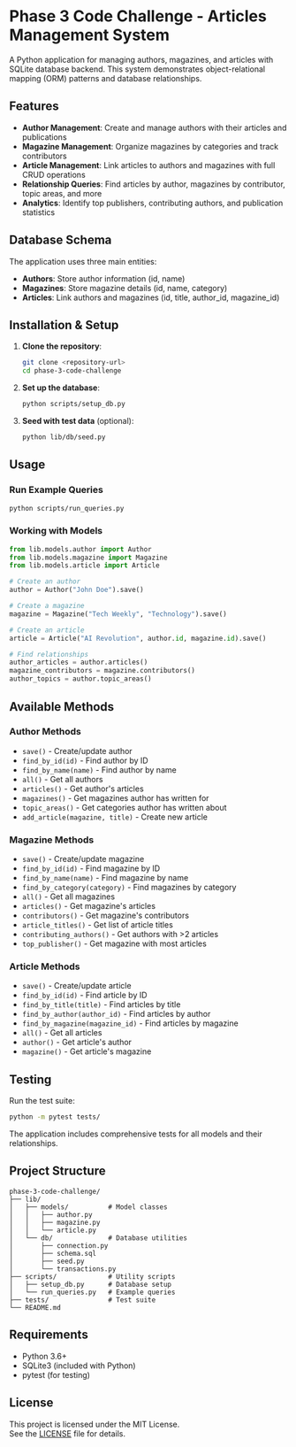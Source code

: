 # Phase 3 Code Challenge - Articles Management System

A Python application for managing authors, magazines, and articles with SQLite database backend. This system demonstrates object-relational mapping (ORM) patterns and database relationships.

## Features

- **Author Management**: Create and manage authors with their articles and publications
- **Magazine Management**: Organize magazines by categories and track contributors  
- **Article Management**: Link articles to authors and magazines with full CRUD operations
- **Relationship Queries**: Find articles by author, magazines by contributor, topic areas, and more
- **Analytics**: Identify top publishers, contributing authors, and publication statistics

## Database Schema

The application uses three main entities:

- **Authors**: Store author information (id, name)
- **Magazines**: Store magazine details (id, name, category) 
- **Articles**: Link authors and magazines (id, title, author_id, magazine_id)

## Installation & Setup

1. **Clone the repository**:
   ```bash
   git clone <repository-url>
   cd phase-3-code-challenge
   ```

2. **Set up the database**:
   ```bash
   python scripts/setup_db.py
   ```

3. **Seed with test data** (optional):
   ```bash
   python lib/db/seed.py
   ```

## Usage

### Run Example Queries
```bash
python scripts/run_queries.py
```

### Working with Models

```python
from lib.models.author import Author
from lib.models.magazine import Magazine  
from lib.models.article import Article

# Create an author
author = Author("John Doe").save()

# Create a magazine
magazine = Magazine("Tech Weekly", "Technology").save()

# Create an article
article = Article("AI Revolution", author.id, magazine.id).save()

# Find relationships
author_articles = author.articles()
magazine_contributors = magazine.contributors()
author_topics = author.topic_areas()
```

## Available Methods

### Author Methods
- `save()` - Create/update author
- `find_by_id(id)` - Find author by ID
- `find_by_name(name)` - Find author by name
- `all()` - Get all authors
- `articles()` - Get author's articles
- `magazines()` - Get magazines author has written for
- `topic_areas()` - Get categories author has written about
- `add_article(magazine, title)` - Create new article

### Magazine Methods  
- `save()` - Create/update magazine
- `find_by_id(id)` - Find magazine by ID
- `find_by_name(name)` - Find magazine by name
- `find_by_category(category)` - Find magazines by category
- `all()` - Get all magazines
- `articles()` - Get magazine's articles
- `contributors()` - Get magazine's contributors
- `article_titles()` - Get list of article titles
- `contributing_authors()` - Get authors with >2 articles
- `top_publisher()` - Get magazine with most articles

### Article Methods
- `save()` - Create/update article  
- `find_by_id(id)` - Find article by ID
- `find_by_title(title)` - Find articles by title
- `find_by_author(author_id)` - Find articles by author
- `find_by_magazine(magazine_id)` - Find articles by magazine
- `all()` - Get all articles
- `author()` - Get article's author
- `magazine()` - Get article's magazine

## Testing

Run the test suite:
```bash
python -m pytest tests/
```

The application includes comprehensive tests for all models and their relationships.

## Project Structure

```
phase-3-code-challenge/
├── lib/
│   ├── models/          # Model classes
│   │   ├── author.py
│   │   ├── magazine.py
│   │   └── article.py
│   └── db/              # Database utilities
│       ├── connection.py
│       ├── schema.sql
│       ├── seed.py
│       └── transactions.py
├── scripts/             # Utility scripts
│   ├── setup_db.py      # Database setup
│   └── run_queries.py   # Example queries
├── tests/               # Test suite
└── README.md
```

## Requirements

- Python 3.6+
- SQLite3 (included with Python)
- pytest (for testing)

## License

This project is licensed under the MIT License.  
See the [LICENSE](./LICENSE) file for details.
